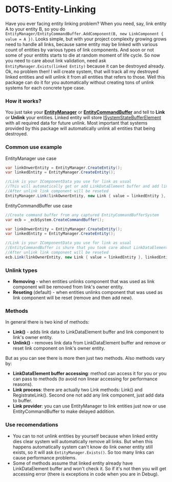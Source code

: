 # DOTS-Entity-Linking
Have you ever facing entity linking problem?
When you need, say, link entity A to your entity B, so you do `EntityManager/EntityCommandBuffer.AddComponent(B, new LinkComponent { value = A })`.
Looks simple, but with your project complexity growing grows need to handle all links, because same entity may be linked with various count of entities by various types of link components.
And soon or not some of your entitits starts to die at random moment of life cycle.
So now you need to care about link validation, need ask `EntityManager.Exists(linked Entity)` because it can be destroyed already.
Ok, no problem then! I will create system, that will track all my destroyed linked entities and will unlink it from all entities that refers to those.
Well this package can do it for you automatically without creating tons of unlink systems for each concrete type case.

### How it works?
You just take your [**EntityManager**](https://docs.unity3d.com/Packages/com.unity.entities@0.17/manual/ecs_entities.html#creating-entities-with-an-entitymanager) or [**EntityCommandBuffer**](https://docs.unity3d.com/Packages/com.unity.entities@0.17/manual/sync_points.html#avoiding-sync-points) and tell to **Link** or **Unlink** your entities.
Linked entity will store [ISystemStateBufferElement](https://docs.unity3d.com/Packages/com.unity.entities@0.17/manual/system_state_components.html) with all required data for future unlink.
Most important that systems provided by this package will automatically unlink all entities that being destroyed.

### Common use example
EntityManager use case
```csharp
var linkOnwerEntity = EntityManager.CreateEntity();
var linkedEntity = EntityManager.CreateEntity();

//Link is your IComponentData you use for link as usual
//This will automatically get or add LinkDataElement buffer and add link component. All for you :)
//After unlink link component will be reseted
EntityManager.Link(linkOwnerEntity, new Link { value = linkedEntity }, linkedEntity);
```
EntityCommandBuffer use case
```csharp
//Create command buffer from any captured EntityCommandBufferSystem
var ecb = _ecbSystem.CreateCommandBuffer();

var linkOnwerEntity = EntityManager.CreateEntity();
var linkedEntity = EntityManager.CreateEntity();

//Link is your IComponentData you use for link as usual
//EntityCommandBuffer is shure that you took care about LinkDataElement buffer adding. Otherwise there will be errors.
//After unlink link component will be reseted
ecb.Link(linkOwnerEntity, new Link { value = linkedEntity }, linkedEntity);
```

### Unlink types
* **Removing** - when entities unlinks component that was used as link component will be removed from link's owner entity.
* **Reseting** (default) - when entities unlinks component that was used as link component will be reset (remove and then add new).

### Methods
In general there is two kind of methods:
* **Link()** - adds link data to LinkDataElement buffer and link component to link's owner entity.
* **Unlink()** - removes link data from LinkDataElement buffer and remove or reset link component on link's owner entity.

But as you can see there is more then just two methods.
Also methods vary by:
* **LinkDataElement buffer accessing**: method can access it for you or you can pass to methods (to avoid non linear accessing for performance reasons).
* **Link process**: there are actually two Link methods: Link() and RegistrateLink(). Second one not add any link component, just add data to buffer.
* **Link provider**: you can use EntityManager to link entities just now or use EntityCommandBuffer to make delayed addition.

### Use recomendations
* You can to not unlink entities by yourself because when linked entity dies clear system will automatically remove all links.
But when this happens automatically system can't know do link owner entity still exists, so it will ask `EntityManager.Exists()`.
So too many links can cause performance problems.
* Some of methods assume that linked entity already have LinkDataElement buffer and won't check it.
So if it's not then you will get accessing error (there is exceptions in code when you are in Debug).
